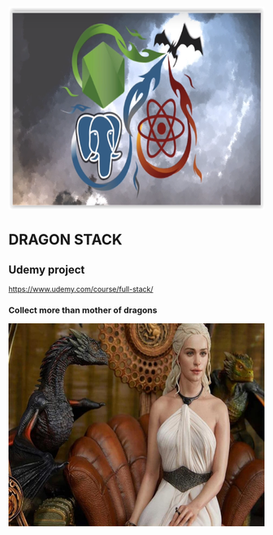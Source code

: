 <img src="./readmeImages/dragonstack1.png" width="900" height="400" >

# DRAGON STACK

## Udemy project

https://www.udemy.com/course/full-stack/

### Collect more than mother of dragons

<img src="./readmeImages/dragonstack2.jpg" width="800" height="400" >
